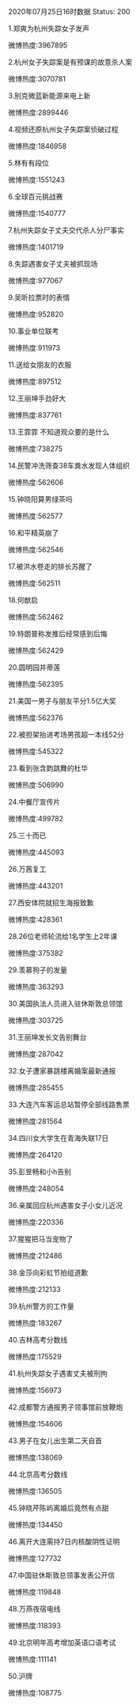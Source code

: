 2020年07月25日16时数据
Status: 200

1.郑爽为杭州失踪女子发声

微博热度:3967895

2.杭州女子失踪案是有预谋的故意杀人案

微博热度:3070781

3.别克微蓝新能源来电上新

微博热度:2899446

4.视频还原杭州女子失踪案侦破过程

微博热度:1846958

5.林有有段位

微博热度:1551243

6.全球百元挑战赛

微博热度:1540777

7.杭州失踪女子丈夫交代杀人分尸事实

微博热度:1401719

8.失踪遇害女子丈夫被抓现场

微博热度:977067

9.吴昕拉票时的表情

微博热度:952820

10.事业单位联考

微博热度:911973

11.送给女朋友的衣服

微博热度:897512

12.王丽坤手劲好大

微博热度:837761

13.王霏霏 不知道观众要的是什么

微博热度:738275

14.民警冲洗筛查38车粪水发现人体组织

微博热度:562606

15.钟晓阳算男绿茶吗

微博热度:562577

16.和平精英崩了

微博热度:562546

17.被洪水卷走的排长苏醒了

微博热度:562511

18.何猷启

微博热度:562462

19.特朗普称发推后经常感到后悔

微博热度:562429

20.圆明园并蒂莲

微博热度:562395

21.美国一男子与朋友平分1.5亿大奖

微博热度:562376

22.被担架抬进考场男孩超一本线52分

微博热度:545322

23.看到张含韵跳舞的杜华

微博热度:506990

24.中餐厅宣传片

微博热度:499782

25.三十而已

微博热度:445093

26.万茜复工

微博热度:443201

27.西安体院就招生海报致歉

微博热度:428361

28.26位老师轮流给1名学生上2年课

微博热度:375382

29.羡慕狗子的发量

微博热度:363293

30.美国执法人员进入驻休斯敦总领馆

微博热度:303725

31.王丽坤发长文告别舞台

微博热度:287042

32.女子遭家暴跳楼离婚案最新通报

微博热度:285455

33.大连汽车客运总站暂停全部线路售票

微博热度:281564

34.四川女大学生在青海失联17日

微博热度:264120

35.彭昱畅和小h告别

微博热度:248054

36.亲属回应杭州遇害女子小女儿近况

微博热度:220336

37.猩猩把马当宠物了

微博热度:212486

38.金莎向彩虹节拍组道歉

微博热度:212133

39.杭州警方的工作量

微博热度:183267

40.吉林高考分数线

微博热度:175529

41.杭州失踪女子遇害丈夫被刑拘

微博热度:156973

42.成都警方通报男子领事馆前放鞭炮

微博热度:154606

43.男子在女儿出生第二天自首

微博热度:138069

44.北京高考分数线

微博热度:136505

45.钟晓芹陈屿离婚后竟然有点甜

微博热度:134450

46.离开大连需持7日内核酸阴性证明

微博热度:127732

47.中国驻休斯敦总领事发表公开信

微博热度:119848

48.万燕夜宿电线

微博热度:118393

49.北京明年高考增加英语口语考试

微博热度:111141

50.沪牌

微博热度:108775

